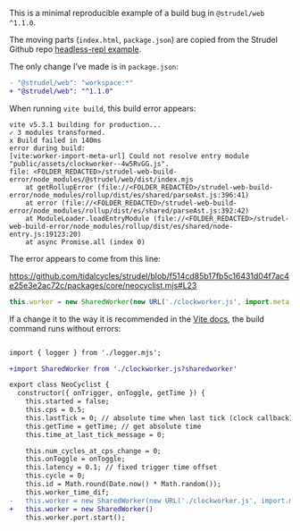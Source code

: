 This is a minimal reproducible example of a build bug in `@strudel/web ^1.1.0`.

The moving parts (`index.html`, `package.json`) are copied from the Strudel Github repo [headless-repl example](https://github.com/tidalcycles/strudel/tree/main/examples/headless-repl).

The only change I’ve made is in `package.json`:

```diff
- "@strudel/web": "workspace:*"
+ "@strudel/web": "^1.1.0"
```

When running `vite build`, this build error appears:

```
vite v5.3.1 building for production...
✓ 3 modules transformed.
x Build failed in 140ms
error during build:
[vite:worker-import-meta-url] Could not resolve entry module "public/assets/clockworker--4w5RvGG.js".
file: <FOLDER_REDACTED>/strudel-web-build-error/node_modules/@strudel/web/dist/index.mjs
    at getRollupError (file://<FOLDER_REDACTED>/strudel-web-build-error/node_modules/rollup/dist/es/shared/parseAst.js:396:41)
    at error (file://<FOLDER_REDACTED>/strudel-web-build-error/node_modules/rollup/dist/es/shared/parseAst.js:392:42)
    at ModuleLoader.loadEntryModule (file://<FOLDER_REDACTED>/strudel-web-build-error/node_modules/rollup/dist/es/shared/node-entry.js:19123:20)
    at async Promise.all (index 0)
```

The error appears to come from this line:

<https://github.com/tidalcycles/strudel/blob/f514cd85b17fb5c16431d04f7ac4e25e3e2ac72c/packages/core/neocyclist.mjs#L23>

```js
this.worker = new SharedWorker(new URL('./clockworker.js', import.meta.url));
```

If a change it to the way it is recommended in the [Vite docs](https://vitejs.dev/guide/assets#importing-script-as-a-worker), the build command runs without errors:

```diff

import { logger } from './logger.mjs';

+import SharedWorker from './clockworker.js?sharedworker'

export class NeoCyclist {
  constructor({ onTrigger, onToggle, getTime }) {
    this.started = false;
    this.cps = 0.5;
    this.lastTick = 0; // absolute time when last tick (clock callback) happened
    this.getTime = getTime; // get absolute time
    this.time_at_last_tick_message = 0;

    this.num_cycles_at_cps_change = 0;
    this.onToggle = onToggle;
    this.latency = 0.1; // fixed trigger time offset
    this.cycle = 0;
    this.id = Math.round(Date.now() * Math.random());
    this.worker_time_dif;
-   this.worker = new SharedWorker(new URL('./clockworker.js', import.meta.url));
+   this.worker = new SharedWorker()
    this.worker.port.start();
```
